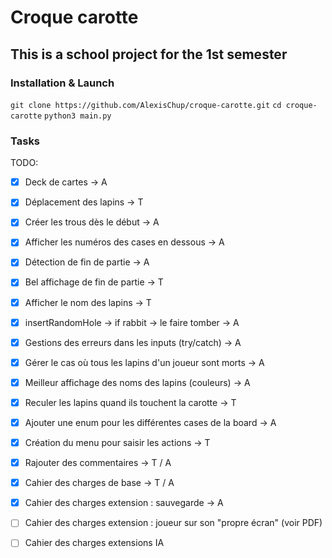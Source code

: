 # Croque carotte

## This is a school project for the 1st semester


### Installation & Launch
`git clone https://github.com/AlexisChup/croque-carotte.git`
`cd croque-carotte`
`python3 main.py`

### Tasks

TODO:
- [X] Deck de cartes -> A
- [X] Déplacement des lapins -> T
- [X] Créer les trous dès le début -> A
- [X] Afficher les numéros des cases en dessous -> A
- [X] Détection de fin de partie -> A
- [X] Bel affichage de fin de partie -> T
- [X] Afficher le nom des lapins -> T
- [X] insertRandomHole -> if rabbit -> le faire tomber -> A
- [X] Gestions des erreurs dans les inputs (try/catch) -> A
- [X] Gérer le cas où tous les lapins d'un joueur sont morts -> A
- [X] Meilleur affichage des noms des lapins (couleurs) -> A
- [X] Reculer les lapins quand ils touchent la carotte  -> T
- [X] Ajouter une enum pour les différentes cases de la board -> A
- [X] Création du menu pour saisir les actions -> T
- [X] Rajouter des commentaires -> T / A
- [X] Cahier des charges de base -> T / A
- [X] Cahier des charges extension : sauvegarde -> A 

- [ ] Cahier des charges extension : joueur sur son "propre écran" (voir PDF)
- [ ] Cahier des charges extensions IA

